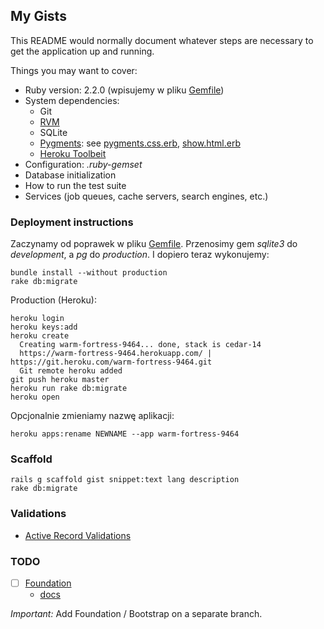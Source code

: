 ## My Gists

This README would normally document whatever steps are necessary to get the
application up and running.

Things you may want to cover:

* Ruby version: 2.2.0 (wpisujemy w pliku [Gemfile](Gemfile))
* System dependencies:
  - Git
  - [RVM](https://rvm.io/rvm/install)
  - SQLite
  - [Pygments](http://pygments.org/):
    see [pygments.css.erb](app/assets/stylesheets/pygments.css.erb),
    [show.html.erb](app/views/gists/show.html.erb)
  - [Heroku Toolbeit](https://toolbelt.heroku.com/)
* Configuration: *.ruby-gemset*
* Database initialization
* How to run the test suite
* Services (job queues, cache servers, search engines, etc.)

### Deployment instructions

Zaczynamy od poprawek w pliku [Gemfile](Gemfile).
Przenosimy gem *sqlite3* do *development*, a *pg* do *production*.
I dopiero teraz wykonujemy:
```console
bundle install --without production
rake db:migrate
```

Production (Heroku):
```console
heroku login
heroku keys:add
heroku create
  Creating warm-fortress-9464... done, stack is cedar-14
  https://warm-fortress-9464.herokuapp.com/ | https://git.heroku.com/warm-fortress-9464.git
  Git remote heroku added
git push heroku master
heroku run rake db:migrate
heroku open
```
Opcjonalnie zmieniamy nazwę aplikacji:
```console
heroku apps:rename NEWNAME --app warm-fortress-9464
```

### Scaffold

```console
rails g scaffold gist snippet:text lang description
rake db:migrate
```

### Validations

* [Active Record Validations](http://guides.rubyonrails.org/active_record_validations.html)


### TODO

- [ ] [Foundation](https://github.com/zurb/foundation-rails)
  - [docs](http://foundation.zurb.com/docs/)

*Important:* Add Foundation / Bootstrap on a separate branch.
